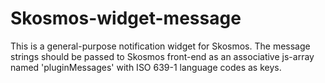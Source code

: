 # Skosmos-widget-message

This is a general-purpose notification widget for Skosmos. The message strings should be passed to Skosmos front-end as an associative js-array named 'pluginMessages' with ISO 639-1 language codes as keys.
